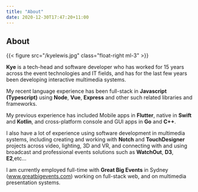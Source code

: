 ```yaml
---
title: "About"
date: 2020-12-30T17:47:20+11:00
---
```


## About

{{< figure src="/kyelewis.jpg" class="float-right ml-3" >}}

**Kye** is a tech-head and software developer who has worked for 15 years across the event technologies and IT fields,
and has for the last few years been developing interactive multimedia systems.

My recent language experience has been full-stack in **Javascript (Typescript)** using **Node**, **Vue**, **Express**
and other such related libraries and frameworks.

My previous experience has included Mobile apps in **Flutter**, native in **Swift** and **Kotlin**, and 
cross-platform console and GUI apps in **Go** and **C++**.

I also have a lot of experience using software development in multimedia systems, including creating and working with
**Notch** and **TouchDesigner** projects across video, lighting, 3D and VR, and connecting with and using broadcast and professional 
events solutions such as **WatchOut**, **D3**, **E2**,etc...

I am currently employed full-time with **Great Big Events** in Sydney (www.greatbigevents.com) working on full-stack web, and on
multimedia presentation systems.

